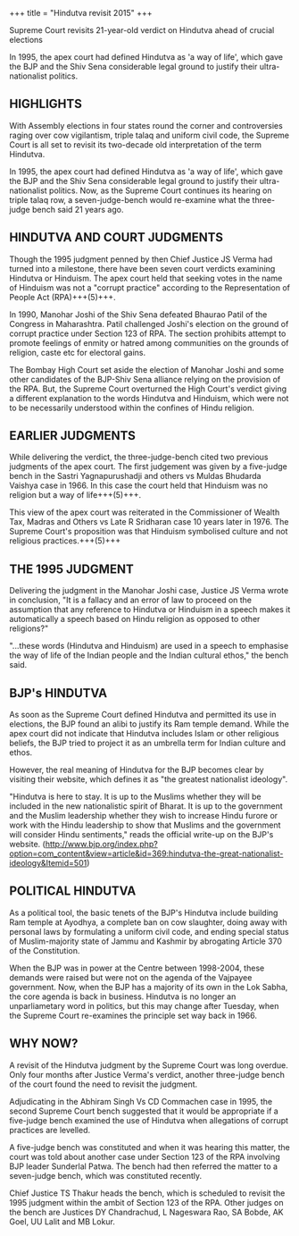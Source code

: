 +++
title = "Hindutva revisit 2015"
+++

Supreme Court revisits 21-year-old verdict on Hindutva ahead of crucial elections

In 1995, the apex court had defined Hindutva as 'a way of life', which gave the BJP and the Shiv Sena considerable legal ground to justify their ultra-nationalist politics.

## HIGHLIGHTS
With Assembly elections in four states round the corner and controversies raging over cow vigilantism, triple talaq and uniform civil code, the Supreme Court is all set to revisit its two-decade old interpretation of the term Hindutva.

In 1995, the apex court had defined Hindutva as 'a way of life', which gave the BJP and the Shiv Sena considerable legal ground to justify their ultra-nationalist politics. Now, as the Supreme Court continues its hearing on triple talaq row, a seven-judge-bench would re-examine what the three-judge bench said 21 years ago.

## HINDUTVA AND COURT JUDGMENTS

Though the 1995 judgment penned by then Chief Justice JS Verma had turned into a milestone, there have been seven court verdicts examining Hindutva or Hinduism. The apex court held that seeking votes in the name of Hinduism was not a "corrupt practice" according to the Representation of People Act (RPA)+++(5)+++.

In 1990, Manohar Joshi of the Shiv Sena defeated Bhaurao Patil of the Congress in Maharashtra. Patil challenged Joshi's election on the ground of corrupt practice under Section 123 of RPA. The section prohibits attempt to promote feelings of enmity or hatred among communities on the grounds of religion, caste etc for electoral gains.

The Bombay High Court set aside the election of Manohar Joshi and some other candidates of the BJP-Shiv Sena alliance relying on the provision of the RPA. But, the Supreme Court overturned the High Court's verdict giving a different explanation to the words Hindutva and Hinduism, which were not to be necessarily understood within the confines of Hindu religion.

## EARLIER JUDGMENTS

While delivering the verdict, the three-judge-bench cited two previous judgments of the apex court. The first judgement was given by a five-judge bench in the Sastri Yagnapurushadji and others vs Muldas Bhudarda Vaishya case in 1966. In this case the court held that Hinduism was no religion but a way of life+++(5)+++.

This view of the apex court was reiterated in the Commissioner of Wealth Tax, Madras and Others vs Late R Sridharan case 10 years later in 1976. The Supreme Court's proposition was that Hinduism symbolised culture and not religious practices.+++(5)+++

## THE 1995 JUDGMENT

Delivering the judgment in the Manohar Joshi case, Justice JS Verma wrote in conclusion, "It is a fallacy and an error of law to proceed on the assumption that any reference to Hindutva or Hinduism in a speech makes it automatically a speech based on Hindu religion as opposed to other religions?"

"...these words (Hindutva and Hinduism) are used in a speech to emphasise the way of life of the Indian people and the Indian cultural ethos," the bench said.

## BJP's HINDUTVA

As soon as the Supreme Court defined Hindutva and permitted its use in elections, the BJP found an alibi to justify its Ram temple demand. While the apex court did not indicate that Hindutva includes Islam or other religious beliefs, the BJP tried to project it as an umbrella term for Indian culture and ethos.

However, the real meaning of Hindutva for the BJP becomes clear by visiting their website, which defines it as "the greatest nationalist ideology".

"Hindutva is here to stay. It is up to the Muslims whether they will be included in the new nationalistic spirit of Bharat. It is up to the government and the Muslim leadership whether they wish to increase Hindu furore or work with the Hindu leadership to show that Muslims and the government will consider Hindu sentiments," reads the official write-up on the BJP's website. (http://www.bjp.org/index.php?option=com_content&view=article&id=369:hindutva-the-great-nationalist-ideology&Itemid=501)

## POLITICAL HINDUTVA

As a political tool, the basic tenets of the BJP's Hindutva include building Ram temple at Ayodhya, a complete ban on cow slaughter, doing away with personal laws by formulating a uniform civil code, and ending special status of Muslim-majority state of Jammu and Kashmir by abrogating Article 370 of the Constitution.

When the BJP was in power at the Centre between 1998-2004, these demands were raised but were not on the agenda of the Vajpayee government. Now, when the BJP has a majority of its own in the Lok Sabha, the core agenda is back in business. Hindutva is no longer an unparliametary word in politics, but this may change after Tuesday, when the Supreme Court re-examines the principle set way back in 1966.

## WHY NOW?

A revisit of the Hindutva judgment by the Supreme Court was long overdue. Only four months after Justice Verma's verdict, another three-judge bench of the court found the need to revisit the judgment.

Adjudicating in the Abhiram Singh Vs CD Commachen case in 1995, the second Supreme Court bench suggested that it would be appropriate if a five-judge bench examined the use of Hindutva when allegations of corrupt practices are levelled.

A five-judge bench was constituted and when it was hearing this matter, the court was told about another case under Section 123 of the RPA involving BJP leader Sunderlal Patwa. The bench had then referred the matter to a seven-judge bench, which was constituted recently.

Chief Justice TS Thakur heads the bench, which is scheduled to revisit the 1995 judgment within the ambit of Section 123 of the RPA. Other judges on the bench are Justices DY Chandrachud, L Nageswara Rao, SA Bobde, AK Goel, UU Lalit and MB Lokur.
